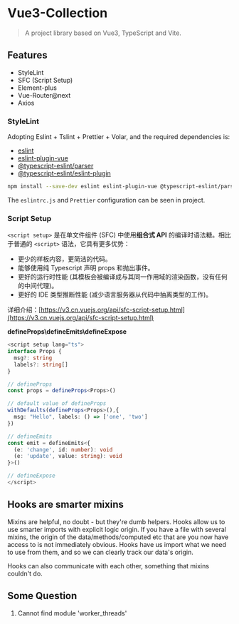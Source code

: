 # Vue3-Collection

> A project library based on Vue3, TypeScript and Vite.

## Features

- StyleLint
- SFC (Script Setup)
- Element-plus
- Vue-Router@next
- Axios

### StyleLint

Adopting Eslint + Tslint + Prettier + Volar, and the required dependencies is:

- [eslint](https://eslint.org/)
- [eslint-plugin-vue](https://eslint.vuejs.org/)
- [@typescript-eslint/parser](https://www.npmjs.com/package/@typescript-eslint/parser)
- [@typescript-eslint/eslint-plugin](https://www.npmjs.com/package/@typescript-eslint/eslint-plugin)

```sh
npm install --save-dev eslint eslint-plugin-vue @typescript-eslint/parser @typescript-eslint/eslint-plugin
```

The `eslintrc.js` and `Prettier` configuration can be seen in project.

### Script Setup

`<script setup>` 是在单文件组件 (SFC) 中使用**组合式 API** 的编译时语法糖。相比于普通的 `<script>` 语法，它具有更多优势：

- 更少的样板内容，更简洁的代码。
- 能够使用纯 Typescript 声明 props 和抛出事件。
- 更好的运行时性能 (其模板会被编译成与其同一作用域的渲染函数，没有任何的中间代理)。
- 更好的 IDE 类型推断性能 (减少语言服务器从代码中抽离类型的工作)。

详细介绍：[https://v3.cn.vuejs.org/api/sfc-script-setup.html](https://v3.cn.vuejs.org/api/sfc-script-setup.html)

**defineProps\defineEmits\defineExpose**

```ts
<script setup lang="ts">
interface Props {
  msg?: string
  labels?: string[]
}

// defineProps
const props = defineProps<Props>()

// default value of defineProps
withDefaults(defineProps<Props>(),{
  msg: "Hello", labels: () => ['one', 'two']
})

// defineEmits
const emit = defineEmits<{
  (e: 'change', id: number): void
  (e: 'update', value: string): void
}>()

// defineExpose
</script>
```

## Hooks are smarter mixins

Mixins are helpful, no doubt - but they're dumb helpers. Hooks allow us to use smarter imports with explicit logic origin. If you have a file with several mixins, the origin of the data/methods/computed etc that are you now have access to is not immediately obvious. Hooks have us import what we need to use from them, and so we can clearly track our data's origin.

Hooks can also communicate with each other, something that mixins couldn't do.

## Some Question

1. Cannot find module 'worker_threads'
